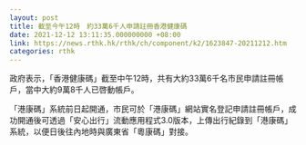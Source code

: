 ```yaml
---
layout: post
title: 截至今午12時　約33萬6千人申請註冊香港健康碼
date: 2021-12-12 13:11:35.000000000 +08:00
link: https://news.rthk.hk/rthk/ch/component/k2/1623847-20211212.htm
categories: rthk
---
```


政府表示，「香港健康碼」截至中午12時，共有大約33萬6千名市民申請註冊帳戶，當中大約9萬8千人已啓動帳戶。

「港康碼」系統前日起開通，市民可於「港康碼」網站實名登記申請註冊帳戶，成功開通後可透過「安心出行」流動應用程式3.0版本，上傳出行紀錄到「港康碼」系統，以便日後往內地時與廣東省「粵康碼」對接。
